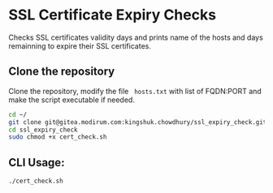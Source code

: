 # SSL Certificate Expiry Checks
Checks SSL certificates validity days and prints name of the hosts and days remainning to expire their SSL certificates.


## Clone the repository
Clone the repository, modify the file ``` hosts.txt``` with list of FQDN:PORT and make the script executable if needed. 
```bash
cd ~/
git clone git@gitea.modirum.com:kingshuk.chowdhury/ssl_expiry_check.git
cd ssl_expiry_check
sudo chmod +x cert_check.sh
```

## CLI Usage:
```bash
./cert_check.sh
```
